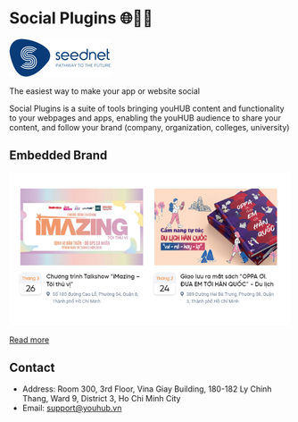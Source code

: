 # Social Plugins 🌐📣📢

![seednet](assets/logo/seednet/seednet.png)

The easiest way to make your app or website social

Social Plugins is a suite of tools bringing youHUB content and functionality to your webpages and apps, enabling the youHUB audience to share your content, and follow your brand (company, organization, colleges, university)

## Embedded Brand

![sdk-yh-brand-events](assets/demo/embedded_brand_001.png)

[Read more](https://github.com/seednet-vn/social-plugins/tree/master/embedded_brand)

## Contact

* Address: Room 300, 3rd Floor, Vina Giay Building, 180-182 Ly Chinh Thang, Ward 9, District 3, Ho Chi Minh City
* Email: support@youhub.vn